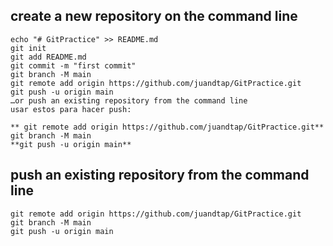 ## create a new repository on the command line
```
echo "# GitPractice" >> README.md
git init
git add README.md
git commit -m "first commit"
git branch -M main
git remote add origin https://github.com/juandtap/GitPractice.git
git push -u origin main
…or push an existing repository from the command line
usar estos para hacer push:

** git remote add origin https://github.com/juandtap/GitPractice.git**
git branch -M main
**git push -u origin main**
```

## push an existing repository from the command line


```
git remote add origin https://github.com/juandtap/GitPractice.git
git branch -M main
git push -u origin main

```
